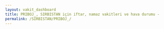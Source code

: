```yaml
---
layout: vakit_dashboard
title: PRIBOJ_, SIRBISTAN için iftar, namaz vakitleri ve hava durumu - ilçe/eyalet seç
permalink: /SIRBISTAN/PRIBOJ_/
---
```


<script type="text/javascript">
  var GLOBAL_COUNTRY = 'SIRBISTAN';
  var GLOBAL_CITY = 'PRIBOJ_';
  var GLOBAL_STATE = '';
  var lat = 72;
  var lon = 21;
</script>
